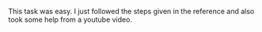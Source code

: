 This task was easy. I just followed the steps given in the reference and also took some help from a youtube video.
